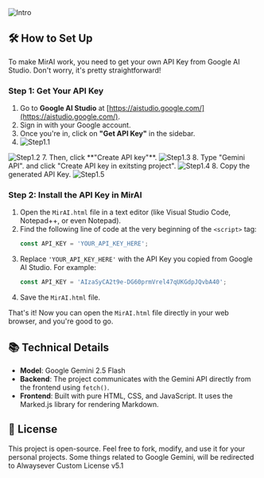 <img src="Assets/Screenshot_20250915-213324.jpg" width="max" alt="Intro">

## 🛠️ How to Set Up

To make MirAI work, you need to get your own API Key from Google AI Studio. Don't worry, it's pretty straightforward\!

### Step 1: Get Your API Key

1.  Go to **Google AI Studio** at [https://aistudio.google.com/](https://aistudio.google.com/).
3.  Sign in with your Google account.
5.  Once you're in, click on **"Get API Key"** in the sidebar.
6.  <img src="Assets/Tutorial/20250919_151650.jpg" width="max" alt="Step1.1">
<img src="Assets/Tutorial/20250919_151833.jpg" width="max" alt="Step1.2">
7.  Then, click **"Create API key"**.
<img src="Assets/Tutorial/20250919_151923.jpg" width="max" alt="Step1.3">
8. Type "Gemini API". and click "Create API key in exitsting project".
<img src="Assets/Tutorial/20250919_152023.jpg" width="max" alt="Step1.4">
8.  Copy the generated API Key.
<img src="Assets/Tutorial/20250919_152101.jpg" width="max" alt="Step1.5">


### Step 2: Install the API Key in MirAI

1.  Open the `MirAI.html` file in a text editor (like Visual Studio Code, Notepad++, or even Notepad).
2.  Find the following line of code at the very beginning of the `<script>` tag:
    ```javascript
    const API_KEY = 'YOUR_API_KEY_HERE';
    ```
3.  Replace `'YOUR_API_KEY_HERE'` with the API Key you copied from Google AI Studio.
    For example:
    ```javascript
    const API_KEY = 'AIzaSyCA2t9e-DG60prmVrel47qUKGdpJQvbA40';
    ```
4.  Save the `MirAI.html` file.

That's it\! Now you can open the `MirAI.html` file directly in your web browser, and you're good to go.

## 📚 Technical Details

  * **Model**: Google Gemini 2.5 Flash
  * **Backend**: The project communicates with the Gemini API directly from the frontend using `fetch()`.
  * **Frontend**: Built with pure HTML, CSS, and JavaScript. It uses the Marked.js library for rendering Markdown.

## 📝 License

This project is open-source. Feel free to fork, modify, and use it for your personal projects.
Some things related to Google Gemini, will be redirected to Alwaysever Custom License v5.1
